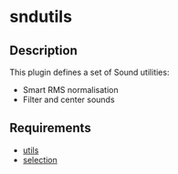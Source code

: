 sndutils
========

Description
-----------

This plugin defines a set of Sound utilities:

* Smart RMS normalisation
* Filter and center sounds

Requirements
------------

* [utils](https://gitlab.com/cpran/plugin_utils)
* [selection](https://gitlab.com/cpran/plugin_selection)